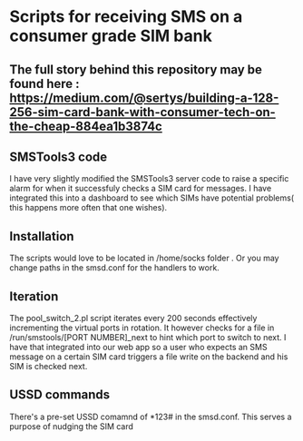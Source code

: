 # Scripts for receiving SMS on a consumer grade SIM bank

## The full story behind this repository may be found here : https://medium.com/@sertys/building-a-128-256-sim-card-bank-with-consumer-tech-on-the-cheap-884ea1b3874c

## SMSTools3 code
I have very slightly modified the SMSTools3 server code to raise a specific alarm for when it successfuly checks a SIM card for messages. I have integrated this into a dashboard to see which SIMs have potential problems( this happens more often that one wishes).

## Installation
The scripts would love to be located in /home/socks folder .
Or you may change paths in the smsd.conf for the handlers to work.

## Iteration
The pool_switch_2.pl script iterates every 200 seconds effectively incrementing the virtual ports in rotation. It however checks for a file in /run/smstools/[PORT NUMBER]_next to hint which port to switch to next. 
I have that integrated into our web app so a user who expects an SMS message on a certain SIM card triggers a file write on the backend and his SIM is checked next.

## USSD commands
There's a pre-set USSD comamnd of *123# in the smsd.conf. This serves a purpose of nudging the SIM card
